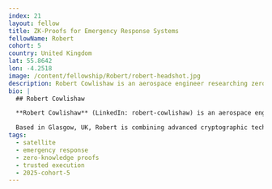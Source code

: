 ```yaml
---
index: 21
layout: fellow
title: ZK-Proofs for Emergency Response Systems
fellowName: Robert
cohort: 5
country: United Kingdom
lat: 55.8642
lon: -4.2518
image: /content/fellowship/Robert/robert-headshot.jpg
description: Robert Cowlishaw is an aerospace engineer researching zero-knowledge proofs, trusted execution, and satellite imagery for automatic and verifiable emergency response systems.
bio: |
  ## Robert Cowlishaw

  **Robert Cowlishaw** (LinkedIn: robert-cowlishaw) is an aerospace engineer pioneering research at the intersection of zero-knowledge proofs, trusted execution, and satellite imagery. He is developing a prototype app that automatically and verifiably triggers emergency response systems after natural disasters. His work includes collaboration with the European Space Agency to activate satellites for monitoring affected areas across political and systemic boundaries.

  Based in Glasgow, UK, Robert is combining advanced cryptographic techniques with satellite technologies to create systems that can respond to emergencies with speed and reliability. His research aims to overcome jurisdictional barriers that often slow down disaster response by creating verifiable and trustworthy systems that can operate across different political landscapes.
tags:
  - satellite
  - emergency response
  - zero-knowledge proofs
  - trusted execution
  - 2025-cohort-5
---
```

